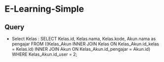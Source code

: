 # E-Learning-Simple

## Query
- Select Kelas : 
    SELECT Kelas.id, Kelas.nama, Kelas.kode, Akun.nama as pengajar
    FROM ((Kelas_Akun INNER JOIN Kelas ON Kelas_Akun.id_kelas = Kelas.id)
    INNER JOIN Akun ON Kelas_Akun.id_pengajar = Akun.id) WHERE Kelas_Akun.id_user = 2;